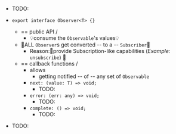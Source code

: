 * TODO:

* `export interface Observer<T> {}`
  * == public API /
    * 💡consume the `Observable`'s values💡
  * 👀ALL `Observer`s get converted -- to a -- `Subscriber`👀
    * Reason:🧠provide Subscription-like capabilities (_Example:_ `unsubscribe`) 🧠
  * == callback functions /
    * allows
      * getting notified -- of -- any set of `Observable`
    * `next: (value: T) => void;`
      * TODO:
    * `error: (err: any) => void;`
      * TODO:
    * `complete: () => void;`
      * TODO:

* TODO:
